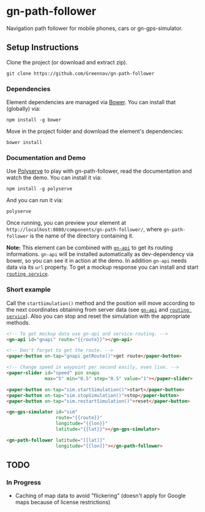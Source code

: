 # gn-path-follower

Navigation path follower for mobile phones, cars or gn-gps-simulator.

## Setup Instructions

Clone the project (or download and extract zip).

```
git clone https://github.com/Greennav/gn-path-follower
```

### Dependencies

Element dependencies are managed via [Bower](http://bower.io/). You can install that (globally) via:

```
npm install -g bower
```

Move in the project folder and download the element's dependencies:

```
bower install
```

### Documentation and Demo

Use [Polyserve](https://github.com/PolymerLabs/polyserve) to play with gn-path-follower, read the documentation and watch the demo. You can install it via:

```
npm install -g polyserve
```

And you can run it via:

```
polyserve
```

Once running, you can preview your element at `http://localhost:8080/components/gn-path-follower/`, where `gn-path-follower` is the name of the directory containing it.

**Note:** This element can be combined with [`gn-api`](https://github.com/Greennav/gn-api) to get its routing informations. `gn-api` will be installed automatically as dev-dependency via bower, so you can see it in action at the demo. In addition `gn-api` needs data via its `url` property. To get a mockup response you can install and start [`routing service`](https://github.com/Greennav/service-routing).

### Short example

Call the `startSimulation()` method and the position will move according to the next coordinates obtaining from server data (see [`gn-api`](https://github.com/Greennav/gn-api) and [`routing service`](https://github.com/Greennav/service-routing)). Also you can stop and reset the simulation with the appropriate methods.

```html
<!-- To get mockup data use gn-api and service-routing. -->
<gn-api id="gnapi" route="{{route}}"></gn-api>

<!-- Don't forget to get the route. -->
<paper-button on-tap="gnapi.getRoute()">get route</paper-button>

<!-- Change speed in waypoint per second easily, even live. -->
<paper-slider id="speed" pin snaps
              max="5" min="0.5" step="0.5" value="1"></paper-slider>

<paper-button on-tap="sim.startSimulation()">start</paper-button>
<paper-button on-tap="sim.stopSimulation()">stop</paper-button>
<paper-button on-tap="sim.restartSimulation()">reset</paper-button>

<gn-gps-simulator id="sim"
                  route="{{route}}"
                  longitude="{{lon}}"
                  latitude="{{lat}}"></gn-gps-simulator>

<gn-path-follower latitude="[[lat]]"
                  longitude="[[lon]]"></gn-path-follower>
```

## TODO

### In Progress

- Caching of map data to avoid "flickering" (doesn't apply for Google maps because of license restrictions)
